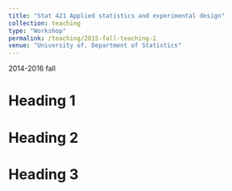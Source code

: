 ```yaml
---
title: "Stat 421 Applied statistics and experimental design"
collection: teaching
type: "Workshop"
permalink: /teaching/2015-fall-teaching-1
venue: "University of, Department of Statistics"
---
```

2014-2016 fall

Heading 1
======

Heading 2
======

Heading 3
======
